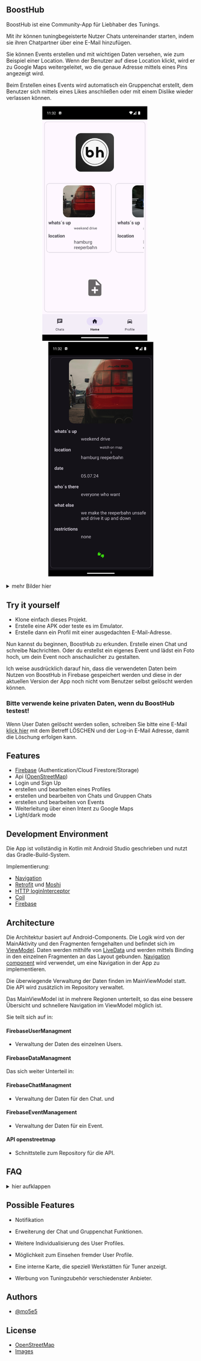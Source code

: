 ## BoostHub

BoostHub ist eine Community-App für Liebhaber des Tunings.

Mit ihr können tuningbegeisterte Nutzer Chats untereinander starten, indem sie ihren Chatpartner über eine E-Mail hinzufügen.

Sie können Events erstellen und mit wichtigen Daten versehen, wie zum Beispiel einer Location. Wenn der Benutzer auf diese Location klickt, wird er zu Google Maps weitergeleitet, wo die genaue Adresse mittels eines Pins angezeigt wird.

Beim Erstellen eines Events wird automatisch ein Gruppenchat erstellt, dem Benutzer sich mittels eines Likes anschließen oder mit einem Dislike wieder verlassen können.

<p align="center">
	<img width="280" alt="homeScreen" src="images/homeScreen.png"> &nbsp; &nbsp; &nbsp; &nbsp; <img width="280" alt="eventDetailScreen" src="images/eventDetailScreen.png">
<p>
<details>
  <summary>mehr Bilder hier</summary>
	<p align="center">
	<img width="280" alt="homeScreen" src="images/homeScreen.png"> &nbsp; &nbsp; &nbsp; &nbsp; <img width="280" alt="eventDetailScreen" src="images/eventDetailScreen.png">
<p>
</details>

## Try it yourself

- Klone einfach dieses Projekt.
- Erstelle eine APK oder teste es im Emulator.
- Erstelle dann ein Profil mit einer ausgedachten E-Mail-Adresse.

Nun kannst du beginnen, BoostHub zu erkunden. Erstelle einen Chat und schreibe Nachrichten. Oder du erstellst ein eigenes Event und lädst ein Foto hoch, um dein Event noch anschaulicher zu gestalten.

Ich weise ausdrücklich darauf hin, dass die verwendeten Daten beim Nutzen von BoostHub in Firebase gespeichert werden und diese in der aktuellen Version der App noch nicht vom Benutzer selbst gelöscht werden können.

### Bitte verwende keine privaten Daten, wenn du BoostHub testest!

Wenn User Daten gelöscht werden sollen, schreiben Sie bitte eine E-Mail <a href="mailto:malteoppermann@gmx.net">klick hier</a> mit dem Betreff LÖSCHEN und der Log-in E-Mail Adresse, damit die Löschung erfolgen kann.

## Features

- [Firebase](https://firebase.google.com) (Authentication/Cloud Firestore/Storage)
- Api ([OpenStreetMap](https://www.openstreetmap.org/#map=6/51.330/10.453))
- Login und Sign Up
- erstellen und bearbeiten eines Profiles 
- erstellen und bearbeiten von Chats und Gruppen Chats 
- erstellen und bearbeiten von Events
- Weiterleitung über einen Intent zu Google Maps
- Light/dark mode
## Development Environment

Die App ist vollständig in Kotlin mit Android Studio geschrieben und nutzt das Gradle-Build-System.

Implementierung:

- [Navigation](https://developer.android.com/guide/navigation)
- [Retrofit](https://square.github.io/retrofit/) und [Moshi](https://github.com/square/moshi)
- [HTTP loginInterceptor](https://github.com/square/okhttp/tree/master/okhttp-logging-interceptor)
- [Coil](https://github.com/coil-kt/coil#jetpack-compose)
- [Firebase](https://firebase.google.com)
## Architecture

Die Architektur basiert auf Android-Components. Die Logik wird von der MainAktivity und den Fragmenten ferngehalten und befindet sich im [ViewModel](https://developer.android.com/topic/libraries/architecture/viewmodel). Daten werden mithilfe von [LiveData](https://developer.android.com/topic/libraries/architecture/livedata) und werden mittels Binding in den einzelnen Fragmenten an das Layout gebunden. [Navigation component](https://developer.android.com/guide/navigation) wird verwendet, um eine Navigation in der App zu implementieren.

Die überwiegende Verwaltung der Daten finden im MainViewModel statt. Die API wird zusätzlich im Repository verwaltet. 

Das MainViewModel ist in mehrere Regionen unterteilt, so das eine bessere Übersicht und schnellere Navigation im ViewModel möglich ist.

Sie teilt sich auf in:

 #### FirebaseUserManagment

 - Verwaltung der Daten des einzelnen Users.

 #### FirebaseDataManagment

 Das sich weiter Unterteil in:

 #### FirebaseChatManagment

 - Verwaltung der Daten für den Chat.
 und 
 #### FirebaseEventManagement

 - Verwaltung der Daten für ein Event.

 #### API openstreetmap

 - Schnittstelle zum Repository für die API.

## FAQ 
<details>
  <summary>hier aufklappen</summary>

#### Gab es während der Entwicklung besondere Herausforderungen oder Schwierigkeiten, die du überwinden musstest, insbesondere im Zusammenhang mit der Integration von Funktionen für Events, Treffen und Chats?

Einige Schwierigkeiten lagen im Chat, dieser ist auch in der aktuellen Version noch nicht 100 % fertig. (Man ist nie fertig) Der Gruppenchat ist mit Abstand das schwierigste gewesen, da dieser in mehreren Bereichen der Datenstruktur ansetzt.

#### Gibt es Möglichkeiten für die Nutzer, Bilder oder Videos ihrer getunten Autos hochzuladen oder zu teilen?

Aktuell gibt es noch keine Möglichkeit für User, Bilder oder Videos hochzuladen oder zu teilen. Momentan kann man nur Bilder für das Profilbild oder ein Event hochgeladen werden.

#### Wie siehst du die Weiterentwicklung der Sicherheits- und Datenschutzfunktionen deiner App, insbesondere im Hinblick auf den Schutz sensibler Informationen der Nutzer während der Kommunikation und des Austauschs von Inhalten?

Die aktuelle Version von BoostHub hat noch keine Sicherheits- und Datenschutzfunktionen. Diese müssen bei einer Vollversion mit implementiert werden.

#### Siehst du Potenzial für weitere Verbesserungen und Erweiterungen, oder betrachtest du das Projekt nach dem Abschluss als abgeschlossen?

BoostHub bietet noch sehr viel Raum für weitere Features und Verbesserungen der bestehenden. Ich denke, dass ein Projekt nie wirklich abgeschlossen ist. Wenn ein Projekt abgeschlossen ist, wird es nicht mehr genutzt. Ein gutes Projekt muss stets und ständig weiter entwickelt werden.

#### Angesichts dessen, dass deine App derzeit Teil eines Abschlussprojekts ist, wie stehst du zur Idee, die Entwicklung nach Abschluss des Projekts fortzusetzen und die App möglicherweise zu veröffentlichen?

Die Idee ist super, jedoch benötigt dies Zeit und Ressourcen.
Eine Weiterentwicklung macht für mich nur Sinn, wenn die Nachfrage besteht und die Kosten und Ressourcen, die benötigt werden, auch wieder erwirtschaftet werden können. 
</details>

## Possible Features

- Notifikation

- Erweiterung der Chat und Gruppenchat Funktionen.

- Weitere Individualisierung des User Profiles.

- Möglichkeit zum Einsehen fremder User Profile.

- Eine interne Karte, die speziell Werkstätten für Tuner anzeigt.

- Werbung von Tuningzubehör verschiedenster Anbieter.
## Authors

- [@mo5e5](https://github.com/mo5e5)


## License

- [OpenStreetMap](https://www.openstreetmap.org/copyright)
- [Images](https://www.pexels.com/de-de/lizenz/)
